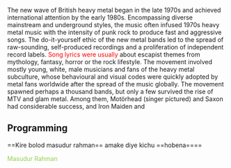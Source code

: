 The new wave of British heavy metal began in the late 1970s and achieved international attention by the early 1980s. Encompassing diverse mainstream and underground styles, the music often infused 1970s heavy metal music with the intensity of punk rock to produce fast and aggressive songs. The do-it-yourself ethic of the new metal bands led to the spread of raw-sounding, self-produced recordings and a proliferation of independent record labels. <font color="red">Song lyrics were usually</font> about escapist themes from mythology, fantasy, horror or the rock lifestyle. The movement involved mostly young, white, male musicians and fans of the heavy metal subculture, whose behavioural and visual codes were quickly adopted by metal fans worldwide after the spread of the music globally. The movement spawned perhaps a thousand bands, but only a few survived the rise of MTV and glam metal. Among them, Motörhead (singer pictured) and Saxon had considerable success, and Iron Maiden and

## Programming

==Kire bolod masudur rahman==
amake diye kichu ==hobena====

<font color="#92d050">Masudur Rahman</font>
